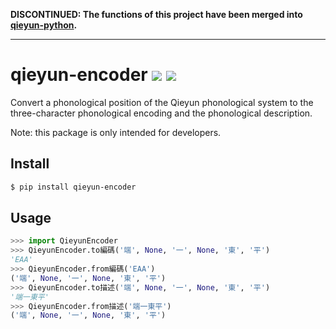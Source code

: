 **DISCONTINUED: The functions of this project have been merged into [qieyun-python](https://github.com/nk2028/qieyun-python).**

---

# qieyun-encoder [![](https://badge.fury.io/py/qieyun-encoder.svg)](https://pypi.org/project/qieyun-encoder/) ![](https://github.com/nk2028/qieyun-encoder/workflows/Python%20package/badge.svg)

Convert a phonological position of the Qieyun phonological system to the three-character phonological encoding and the phonological description.

Note: this package is only intended for developers.

## Install

```sh
$ pip install qieyun-encoder
```

## Usage

```python
>>> import QieyunEncoder
>>> QieyunEncoder.to編碼('端', None, '一', None, '東', '平')
'EAA'
>>> QieyunEncoder.from編碼('EAA')
('端', None, '一', None, '東', '平')
>>> QieyunEncoder.to描述('端', None, '一', None, '東', '平')
'端一東平'
>>> QieyunEncoder.from描述('端一東平')
('端', None, '一', None, '東', '平')
```
